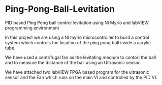 # Ping-Pong-Ball-Levitation
PID based Ping Pong ball control levitation using Ni Myrio and labVIEW programming environment

In this project we are using a NI myrio microcontroller to build a control system 
which controls the location of the ping pong ball inside a acrylic tube. 

We have used a centrifugal fan as the levitating medium to contorl the ball and
to measure the distance of the ball using an Ultrasonic sensor.

We have attached two labVIEW FPGA based program for the ultrasonic sensor and the Fan which runs on the main VI and controlled by the PID VI.
